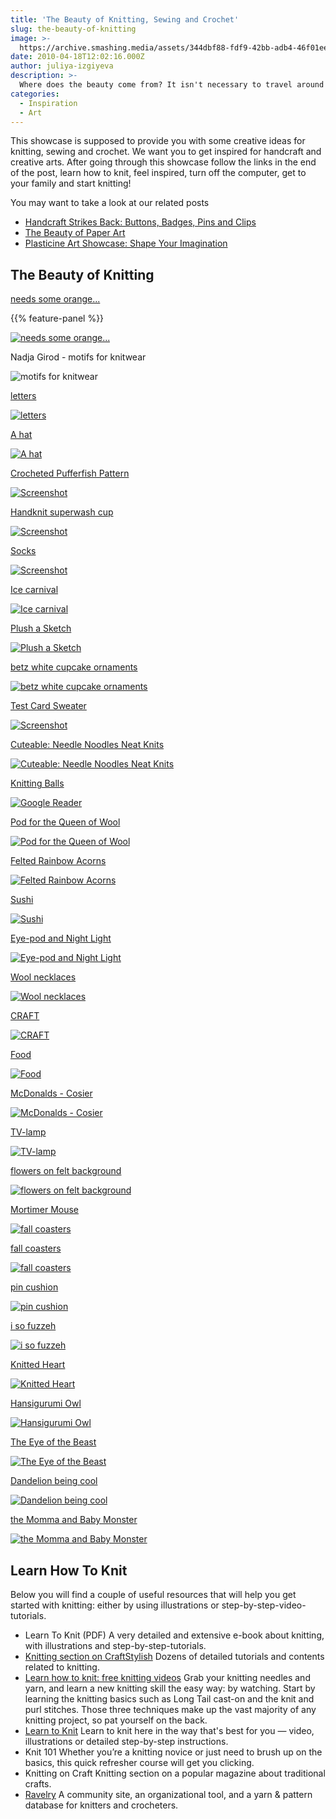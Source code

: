 ```yaml
---
title: 'The Beauty of Knitting, Sewing and Crochet'
slug: the-beauty-of-knitting
image: >-
  https://archive.smashing.media/assets/344dbf88-fdf9-42bb-adb4-46f01eedd629/0c71e960-2d21-4bc8-af5f-fae6a1c2689c/knit.png
date: 2010-04-18T12:02:16.000Z
author: juliya-izgiyeva
description: >-
  Where does the beauty come from? It isn't necessary to travel around the world in its most quiet places to experience it. Beauty is always near us — you just need to want to explore it. And you can of course create it with your own hands and imagination: just a couple of movements with a **knitting needle** and a ball of thread suddenly turns into something remarkable, something that exists nowhere else in the world. And once you've created it, it will remain a unique and inexhaustible source of further inspiration. Also, it will warm your heart and your spirit every time you see it, as the scarves that our moms and grand-moms knitted in good old days.
categories:
  - Inspiration
  - Art
---
```

This showcase is supposed to provide you with some creative ideas for knitting, sewing and crochet. We want you to get inspired for handcraft and creative arts. After going through this showcase follow the links in the end of the post, learn how to knit, feel inspired, turn off the computer, get to your family and start knitting!

You may want to take a look at our related posts

*   [Handcraft Strikes Back: Buttons, Badges, Pins and Clips](https://www.smashingmagazine.com/2008/05/19/handcraft-strikes-back-buttons-badges-pins-and-clips/)
*   [The Beauty of Paper Art](https://www.smashingmagazine.com/2010/05/the-beauty-of-paper-art/)
*   [Plasticine Art Showcase: Shape Your Imagination](https://www.smashingmagazine.com/2010/03/plasticine-art-showcase-shape-your-imagination/)

## The Beauty of Knitting

<a href="https://www.flickr.com/photos/cauchycomplete/3924362905/">needs some orange... </a>

{{% feature-panel %}}

[![needs some orange... ](https://archive.smashing.media/assets/344dbf88-fdf9-42bb-adb4-46f01eedd629/24bc2f4b-7a0d-4b6f-9a9c-f9141aa76320/knitting28.jpg)](https://www.flickr.com/photos/cauchycomplete/3924362905/)

Nadja Girod - motifs for knitwear

![motifs for knitwear](https://archive.smashing.media/assets/344dbf88-fdf9-42bb-adb4-46f01eedd629/3966cb65-6f96-4141-bd8d-44f6cb82c3a5/knitting22.jpg)

<a href="https://weheartit.com/entry/820517">letters</a>

[![letters](https://archive.smashing.media/assets/344dbf88-fdf9-42bb-adb4-46f01eedd629/eee1c6b4-911c-4e7b-b89d-356e7d6242d3/knitting2.jpg)](https://weheartit.com/entry/820517)

<a href="https://www.flickr.com/photos/sabrinita/1889468233/">A hat</a>

[![A hat](https://archive.smashing.media/assets/344dbf88-fdf9-42bb-adb4-46f01eedd629/17af3343-1db1-4c56-b56c-6ca9a98b9c81/knitting30.jpg)](https://www.flickr.com/photos/sabrinita/1889468233/)

<a href="https://www.etsy.com/listing/43970259/crocheted-pufferfish-pattern-pdf">Crocheted Pufferfish Pattern</a>

[![Screenshot](https://archive.smashing.media/assets/344dbf88-fdf9-42bb-adb4-46f01eedd629/20f88443-9862-41f8-a586-5835eda95941/ha.jpg)](https://www.etsy.com/listing/43970259/crocheted-pufferfish-pattern-pdf)

<a href="https://www.etsy.com/listing/44993213/number-one-mom---handknit-superwash-cup?ref=cat2_gallery_16">Handknit superwash cup</a>

[![Screenshot](https://archive.smashing.media/assets/344dbf88-fdf9-42bb-adb4-46f01eedd629/6d9e58fc-e14b-4c74-a07e-2c4be2ca6ef5/kn.jpg)](https://www.etsy.com/listing/44993213/number-one-mom---handknit-superwash-cup?ref=cat2_gallery_16)

<a href="https://blog.craftzine.com/archive/2010/04/craft_pattern_simply_socks.html">Socks</a>

[![Screenshot](https://archive.smashing.media/assets/344dbf88-fdf9-42bb-adb4-46f01eedd629/d0b74efe-554c-4dd2-a4f7-c7df7e0a8b58/socks.jpg)](https://blog.craftzine.com/archive/2010/04/craft_pattern_simply_socks.html)

<a href="https://weheartit.com/entry/1719050">Ice carnival</a>

[![Ice carnival](https://archive.smashing.media/assets/344dbf88-fdf9-42bb-adb4-46f01eedd629/297fc55b-4973-4d12-a54e-92a4413bd29a/knitting31.jpg)](https://weheartit.com/entry/1719050)

<a href="https://weheartit.com/entry/789488">Plush a Sketch</a>

[![Plush a Sketch](https://archive.smashing.media/assets/344dbf88-fdf9-42bb-adb4-46f01eedd629/5ebca8a5-000e-4528-a581-c74e2d64d28c/knitting35.jpg)](https://weheartit.com/entry/789488)

<a href="https://www.flickr.com/photos/22541453@N04/2743602207/in/photostream/">betz white cupcake ornaments</a>

[![betz white cupcake ornaments](https://archive.smashing.media/assets/344dbf88-fdf9-42bb-adb4-46f01eedd629/7c43ecd0-dd03-4ecb-a919-17a3b3205d25/knitting20.jpg)](https://www.flickr.com/photos/22541453@N04/2743602207/in/photostream/)

<a href="https://blog.craftzine.com/archive/2010/03/test_card_sweater.html">Test Card Sweater</a>

[![Screenshot](https://archive.smashing.media/assets/344dbf88-fdf9-42bb-adb4-46f01eedd629/9e9134f6-be61-457e-a8e0-8336de7479c5/sweater.jpg)](https://blog.craftzine.com/archive/2010/03/test_card_sweater.html)

<a href="https://weheartit.com/entry/1665358">Cuteable: Needle Noodles Neat Knits</a>

[![Cuteable: Needle Noodles Neat Knits](https://archive.smashing.media/assets/344dbf88-fdf9-42bb-adb4-46f01eedd629/eb176caa-77be-45d5-97ab-8ccdd8cc85d3/knitting32.jpg)](https://weheartit.com/entry/1665358)

<a href="https://weheartit.com/entry/1203086">Knitting Balls</a>

[![Google Reader](https://archive.smashing.media/assets/344dbf88-fdf9-42bb-adb4-46f01eedd629/1b23ed60-3db8-4cb3-9f74-e103ca806f69/knitting21.jpg)](https://weheartit.com/entry/1203086)

<a href="https://www.flickr.com/photos/kitgraphics/3566642411/">Pod for the Queen of Wool</a>

[![Pod for the Queen of Wool](https://archive.smashing.media/assets/344dbf88-fdf9-42bb-adb4-46f01eedd629/100a2e9f-fbb6-4aed-b9e3-c997524332d6/knitting4.jpg)](https://www.flickr.com/photos/kitgraphics/3566642411/)

<a href="https://weheartit.com/entry/246476">Felted Rainbow Acorns</a>

[![Felted Rainbow Acorns](https://archive.smashing.media/assets/344dbf88-fdf9-42bb-adb4-46f01eedd629/dbea9627-867f-455d-9e6d-7ab22140b67e/knitting5.jpg)](https://weheartit.com/entry/246476)

<a href="https://weheartit.com/entry/533950">Sushi</a>

[![Sushi](https://archive.smashing.media/assets/344dbf88-fdf9-42bb-adb4-46f01eedd629/b12ef8d6-9d69-44eb-9211-1e57080954cd/knitting6.jpg)](https://weheartit.com/entry/533950)

<a href="https://www.flickr.com/photos/kitgraphics/4005360226/">Eye-pod and Night Light</a>

[![Eye-pod and Night Light](https://archive.smashing.media/assets/344dbf88-fdf9-42bb-adb4-46f01eedd629/4feba072-34a0-42ab-941c-4ffb7d01cca9/knitting9.jpg)](https://www.flickr.com/photos/kitgraphics/4005360226/)

<a href="https://www.flickr.com/photos/samyii/2071589982/">Wool necklaces</a>

[![Wool necklaces](https://archive.smashing.media/assets/344dbf88-fdf9-42bb-adb4-46f01eedd629/452839d2-2dea-4f8d-96cd-670d65d3182d/knitting7.jpg)](https://www.flickr.com/photos/samyii/2071589982/)

<a href="https://weheartit.com/entry/1264631">CRAFT</a>

[![CRAFT ](https://archive.smashing.media/assets/344dbf88-fdf9-42bb-adb4-46f01eedd629/eba133eb-781c-4315-b40f-94025ab5d15e/knitting1.jpg)](https://weheartit.com/entry/1264631)

<a href="https://weheartit.com/entry/1041569">Food</a>

[![Food](https://archive.smashing.media/assets/344dbf88-fdf9-42bb-adb4-46f01eedd629/9b8b30ff-a490-42c8-bce4-d6b1dfa4444a/knitting14.jpg)](https://weheartit.com/entry/1041569)

<a href="https://www.behance.net/Gallery/-McDonalds-Cosier/427132">McDonalds - Cosier</a>

[![McDonalds - Cosier](https://archive.smashing.media/assets/344dbf88-fdf9-42bb-adb4-46f01eedd629/bc5fc3e0-a478-4657-a7af-99ab78b9af1a/knitting16.jpg)](https://www.behance.net/Gallery/-McDonalds-Cosier/427132)

<a href="https://www.behance.net/Gallery/TV-lamp/207067">TV-lamp</a>

[![TV-lamp](https://archive.smashing.media/assets/344dbf88-fdf9-42bb-adb4-46f01eedd629/a8bf8de6-0dfd-4ae3-ab7d-6fe92e10b8b4/knitting24.jpg)](https://www.behance.net/Gallery/TV-lamp/207067)

<a href="https://www.flickr.com/photos/dublinroots/2298027917/">flowers on felt background</a>

[![flowers on felt background](https://archive.smashing.media/assets/344dbf88-fdf9-42bb-adb4-46f01eedd629/396b9203-9df1-477f-abf6-3d02686f4bbe/knitting8.jpg)](https://www.flickr.com/photos/dublinroots/2298027917/)

<a href="https://www.flickr.com/photos/thebeautyisinthedetail/3798947066/">Mortimer Mouse</a>

[![fall coasters](https://archive.smashing.media/assets/344dbf88-fdf9-42bb-adb4-46f01eedd629/1c581ac1-be12-4c73-949f-828b0f9095d0/mort.jpg)](https://www.flickr.com/photos/thebeautyisinthedetail/3798947066/)

<a href="https://www.flickr.com/photos/lilfishstudios/3844229740/">fall coasters</a>

[![fall coasters](https://archive.smashing.media/assets/344dbf88-fdf9-42bb-adb4-46f01eedd629/c3e55057-934e-4996-a42c-21a0e11f619b/knitting13.jpg)](https://www.flickr.com/photos/lilfishstudios/3844229740/)

<a href="https://www.flickr.com/photos/mimik/2181086194/">pin cushion</a>

[![pin cushion](https://archive.smashing.media/assets/344dbf88-fdf9-42bb-adb4-46f01eedd629/90c9e31b-78de-4066-b024-3022aaef865f/knitting15.jpg)](https://www.flickr.com/photos/mimik/2181086194/)

<a href="https://www.flickr.com/photos/moxie_/899461200/">i so fuzzeh</a>

[![i so fuzzeh](https://archive.smashing.media/assets/344dbf88-fdf9-42bb-adb4-46f01eedd629/a7eb17ac-0495-4d8f-858b-8f6b7490c57e/knitting18.jpg)](https://www.flickr.com/photos/moxie_/899461200/)

<a href="https://www.behance.net/Gallery/Knitted-Heart/441137">Knitted Heart</a>

[![Knitted Heart](https://archive.smashing.media/assets/344dbf88-fdf9-42bb-adb4-46f01eedd629/3529a5ba-e41e-4057-98a8-bfdf1314da1e/knitting23.jpg)](https://www.behance.net/Gallery/Knitted-Heart/441137)

<a href="https://www.flickr.com/photos/kathrynivy/2185269129/">Hansigurumi Owl</a>

[![Hansigurumi Owl](https://archive.smashing.media/assets/344dbf88-fdf9-42bb-adb4-46f01eedd629/79a24891-76bd-4428-878f-e42f97e9d35e/knitting25.jpg)](https://www.flickr.com/photos/kathrynivy/2185269129/)

<a href="https://www.flickr.com/photos/kathrynivy/1322618675/">The Eye of the Beast</a>

[![The Eye of the Beast](https://archive.smashing.media/assets/344dbf88-fdf9-42bb-adb4-46f01eedd629/e888d86b-da2d-468b-a120-551e6a96a843/knitting26.jpg)](https://www.flickr.com/photos/kathrynivy/1322618675/)

<a href="https://www.flickr.com/photos/megipupu/3814895482/">Dandelion being cool</a>

[![Dandelion being cool](https://archive.smashing.media/assets/344dbf88-fdf9-42bb-adb4-46f01eedd629/fbae5a30-f706-47de-9f63-e60f23942023/knitting29.jpg)](https://www.flickr.com/photos/megipupu/3814895482/)

<a href="https://weheartit.com/entry/1236372">the Momma and Baby Monster</a>

[![the Momma and Baby Monster](https://archive.smashing.media/assets/344dbf88-fdf9-42bb-adb4-46f01eedd629/476b8be8-b452-4fa0-aa34-027ea9be58be/knitting33.jpg)](https://weheartit.com/entry/1236372)

## Learn How To Knit

Below you will find a couple of useful resources that will help you get started with knitting: either by using illustrations or step-by-step-video-tutorials.

*   <span class="removed_link" title="https://www.lionbrand.com/learntoKnit.pdf">Learn To Knit (PDF)</span> A very detailed and extensive e-book about knitting, with illustrations and step-by-step-tutorials.
*   [Knitting section on CraftStylish](https://www.craftstylish.com/knitting) Dozens of detailed tutorials and contents related to knitting.
*   [Learn how to knit: free knitting videos](https://www.knittinghelp.com/) Grab your knitting needles and yarn, and learn a new knitting skill the easy way: by watching. Start by learning the knitting basics such as Long Tail cast-on and the knit and purl stitches. Those three techniques make up the vast majority of any knitting project, so pat yourself on the back.
*   [Learn to Knit](https://learntoknit.lionbrand.com/) Learn to knit here in the way that's best for you — video, illustrations or detailed step-by-step instructions.
*   Knit 101 Whether you’re a knitting novice or just need to brush up on the basics, this quick refresher course will get you clicking.
*   Knitting on Craft Knitting section on a popular magazine about traditional crafts.
*   [Ravelry](https://www.ravelry.com/tour/getting-started) A community site, an organizational tool, and a yarn & pattern database for knitters and crocheters.

